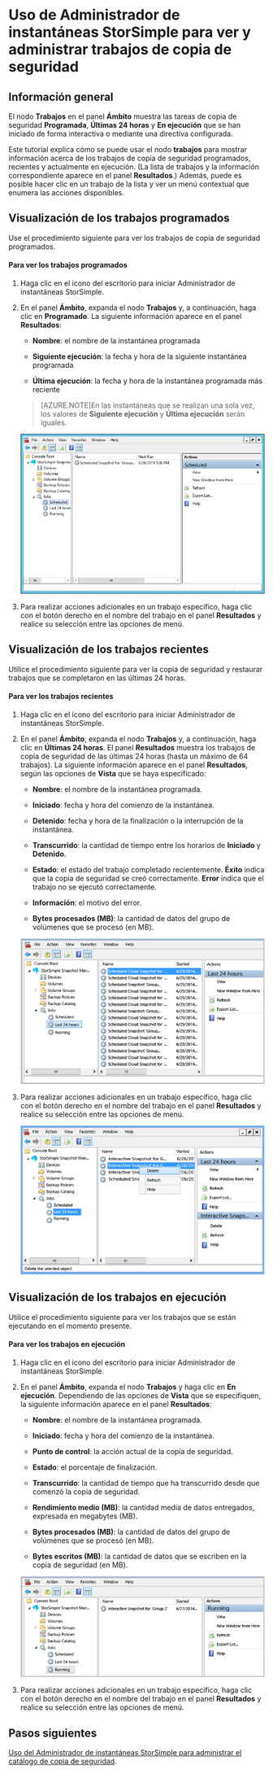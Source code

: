 <properties 
   pageTitle="Uso de Administrador de instantáneas StorSimple para ver y administrar trabajos de copia de seguridad | Microsoft Azure"
   description="Describe cómo usar el complemento MMC de Administrador de instantáneas StorSimple para ver y administrar trabajos de copia de seguridad programados, actualmente en ejecución y completados."
   services="storsimple"
   documentationCenter="NA"
   authors="SharS"
   manager="carolz"
   editor="" />
<tags 
   ms.service="storsimple"
   ms.devlang="NA"
   ms.topic="article"
   ms.tgt_pltfrm="NA"
   ms.workload="TBD"
   ms.date="08/17/2015"
   ms.author="v-sharos" />


# Uso de Administrador de instantáneas StorSimple para ver y administrar trabajos de copia de seguridad

## Información general

El nodo **Trabajos** en el panel **Ámbito** muestra las tareas de copia de seguridad **Programada**, **Últimas 24 horas** y **En ejecución** que se han iniciado de forma interactiva o mediante una directiva configurada.

Este tutorial explica cómo se puede usar el nodo **trabajos** para mostrar información acerca de los trabajos de copia de seguridad programados, recientes y actualmente en ejecución. (La lista de trabajos y la información correspondiente aparece en el panel **Resultados**.) Además, puede es posible hacer clic en un trabajo de la lista y ver un menú contextual que enumera las acciones disponibles.

## Visualización de los trabajos programados

Use el procedimiento siguiente para ver los trabajos de copia de seguridad programados.

#### Para ver los trabajos programados

1. Haga clic en el icono del escritorio para iniciar Administrador de instantáneas StorSimple. 

2. En el panel **Ámbito**, expanda el nodo **Trabajos** y, a continuación, haga clic en **Programado**. La siguiente información aparece en el panel **Resultados**:

    - **Nombre**: el nombre de la instantánea programada

    - **Siguiente ejecución**: la fecha y hora de la siguiente instantánea programada

    - **Última ejecución**: la fecha y hora de la instantánea programada más reciente

    >[AZURE.NOTE]En las instantáneas que se realizan una sola vez, los valores de **Siguiente ejecución** y **Última ejecución** serán iguales.
 
    ![Trabajos de copia de seguridad programados](./media/storsimple-snapshot-manager-manage-backup-jobs/HCS_SSM_Jobs_scheduled.png)
 
3. Para realizar acciones adicionales en un trabajo específico, haga clic con el botón derecho en el nombre del trabajo en el panel **Resultados** y realice su selección entre las opciones de menú.

## Visualización de los trabajos recientes

Utilice el procedimiento siguiente para ver la copia de seguridad y restaurar trabajos que se completaron en las últimas 24 horas.

#### Para ver los trabajos recientes

1. Haga clic en el icono del escritorio para iniciar Administrador de instantáneas StorSimple.

2. En el panel **Ámbito**, expanda el nodo **Trabajos** y, a continuación, haga clic en **Últimas 24 horas**. El panel **Resultados** muestra los trabajos de copia de seguridad de las últimas 24 horas (hasta un máximo de 64 trabajos). La siguiente información aparece en el panel **Resultados**, según las opciones de **Vista** que se haya especificado:

    - **Nombre**: el nombre de la instantánea programada.
 
    - **Iniciado**: fecha y hora del comienzo de la instantánea.

    - **Detenido**: fecha y hora de la finalización o la interrupción de la instantánea.

    - **Transcurrido**: la cantidad de tiempo entre los horarios de **Iniciado** y **Detenido**.

    - **Estado**: el estado del trabajo completado recientemente. **Éxito** indica que la copia de seguridad se creó correctamente. **Error** indica que el trabajo no se ejecutó correctamente.

    - **Información**: el motivo del error.

    - **Bytes procesados (MB)**: la cantidad de datos del grupo de volúmenes que se procesó (en MB).

    ![Trabajos ejecutados en las últimas 24 horas](./media/storsimple-snapshot-manager-manage-backup-jobs/HCS_SSM_Jobs_Last_24_hours.png)

3. Para realizar acciones adicionales en un trabajo específico, haga clic con el botón derecho en el nombre del trabajo en el panel **Resultados** y realice su selección entre las opciones de menú.

    ![Eliminación de un trabajo](./media/storsimple-snapshot-manager-manage-backup-catalog/HCS_SSM_Delete_backup.png)
     
## Visualización de los trabajos en ejecución

Utilice el procedimiento siguiente para ver los trabajos que se están ejecutando en el momento presente.

#### Para ver los trabajos en ejecución

1. Haga clic en el icono del escritorio para iniciar Administrador de instantáneas StorSimple.

2. En el panel **Ámbito**, expanda el nodo **Trabajos** y haga clic en **En ejecución**. Dependiendo de las opciones de **Vista** que se especifiquen, la siguiente información aparece en el panel **Resultados**:

    - **Nombre**: el nombre de la instantánea programada.

    - **Iniciado**: fecha y hora del comienzo de la instantánea.

    - **Punto de control**: la acción actual de la copia de seguridad.

    - **Estado**: el porcentaje de finalización.
    
    - **Transcurrido**: la cantidad de tiempo que ha transcurrido desde que comenzó la copia de seguridad.

    - **Rendimiento medio (MB)**: la cantidad media de datos entregados, expresada en megabytes (MB).

    - **Bytes procesados (MB)**: la cantidad de datos del grupo de volúmenes que se procesó (en MB).

    - **Bytes escritos (MB)**: la cantidad de datos que se escriben en la copia de seguridad (en MB).

    ![Trabajos en ejecución](./media/storsimple-snapshot-manager-manage-backup-jobs/HCS_SSM_Jobs_running.png)

3. Para realizar acciones adicionales en un trabajo específico, haga clic con el botón derecho en el nombre del trabajo en el panel **Resultados** y realice su selección entre las opciones de menú.

## Pasos siguientes

[Uso del Administrador de instantáneas StorSimple para administrar el catálogo de copia de seguridad](storsimple-snapshot-manager-manage-backup-catalog.md).















            


 

<!---HONumber=August15_HO8-->